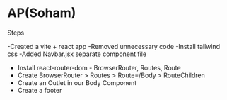 # AP(Soham)

Steps

-Created a vite + react app
-Removed unnecessary code 
-Install tailwind css
-Added Navbar.jsx separate component file
- Install react-router-dom - BrowserRouter, Routes, Route
- Create BrowserRouter > Routes > Route=/Body > RouteChildren
- Create an Outlet in our Body Component
- Create a footer
